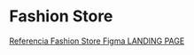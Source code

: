 # Fashion Store

[Referencia Fashion Store Figma LANDING PAGE](<https://www.figma.com/file/KtxjAn8E8ZBOxz4KWN1d8U/Fashion-Store-(Landing-Page)-T22?type=design&mode=design&t=XccGRPYstPY3tBSV-0>)
